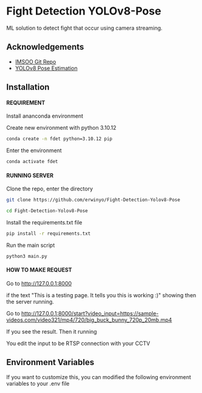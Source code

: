 
# Fight Detection YOLOv8-Pose

ML solution to detect fight that occur using camera streaming.

## Acknowledgements

 - [IMSOO Git Repo](https://github.com/imsoo/fight_detection)
 - [YOLOv8 Pose Estimation](https://docs.ultralytics.com/tasks/pose/)



## Installation

#### REQUIREMENT

Install ananconda environment

Create new environment with python 3.10.12

```bash
conda create -n fdet python=3.10.12 pip

```
Enter the environment

```bash
conda activate fdet
```

#### RUNNING SERVER

Clone the repo, enter the directory

```bash
git clone https://github.com/erwinyo/Fight-Detection-Yolov8-Pose

cd Fight-Detection-Yolov8-Pose

```

Install the requirements.txt file
```bash
pip install -r requirements.txt
```

Run the main script

```bash
python3 main.py
```


#### HOW TO MAKE REQUEST

Go to http://127.0.0.1:8000

if the text "This is a testing page. It tells you this is working :)" showing then the server running.

Go to http://127.0.0.1:8000/start?video_input=https://sample-videos.com/video321/mp4/720/big_buck_bunny_720p_20mb.mp4

If you see the result. Then it running

You edit the input to be RTSP connection with your CCTV
## Environment Variables

If you want to customize this, you can modified the following environment variables to your .env file


